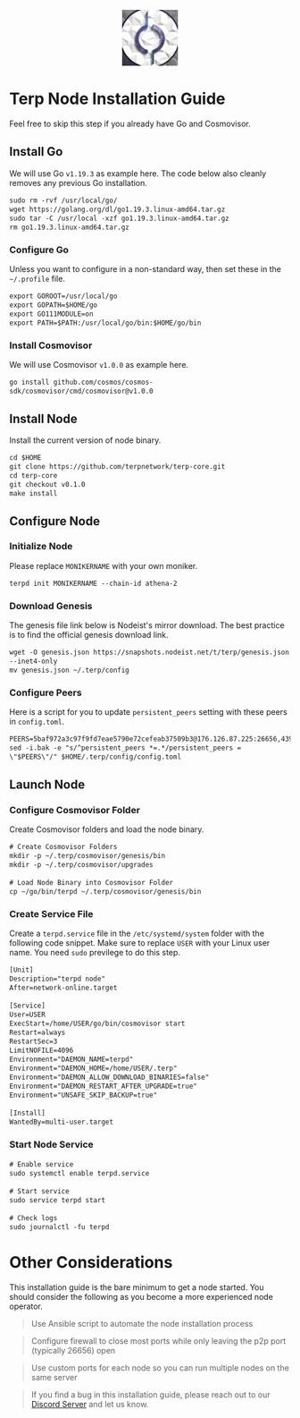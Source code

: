 <p align="center">
  <img height="100" height="auto" src="https://raw.githubusercontent.com/Nodeist/Kurulumlar/main/logos/terp.png">
</p>



# Terp Node Installation Guide
Feel free to skip this step if you already have Go and Cosmovisor.


## Install Go
We will use Go `v1.19.3` as example here. The code below also cleanly removes any previous Go installation.

```
sudo rm -rvf /usr/local/go/
wget https://golang.org/dl/go1.19.3.linux-amd64.tar.gz
sudo tar -C /usr/local -xzf go1.19.3.linux-amd64.tar.gz
rm go1.19.3.linux-amd64.tar.gz
```

### Configure Go
Unless you want to configure in a non-standard way, then set these in the `~/.profile` file.

```
export GOROOT=/usr/local/go
export GOPATH=$HOME/go
export GO111MODULE=on
export PATH=$PATH:/usr/local/go/bin:$HOME/go/bin
```


### Install Cosmovisor
We will use Cosmovisor `v1.0.0` as example here.

```
go install github.com/cosmos/cosmos-sdk/cosmovisor/cmd/cosmovisor@v1.0.0
```

## Install Node
Install the current version of node binary.

```
cd $HOME
git clone https://github.com/terpnetwork/terp-core.git
cd terp-core
git checkout v0.1.0
make install
```

## Configure Node
### Initialize Node
Please replace `MONIKERNAME` with your own moniker.

```
terpd init MONIKERNAME --chain-id athena-2
```

### Download Genesis
The genesis file link below is Nodeist's mirror download. The best practice is to find the official genesis download link.

```
wget -O genesis.json https://snapshots.nodeist.net/t/terp/genesis.json --inet4-only
mv genesis.json ~/.terp/config
```

### Configure Peers
Here is a script for you to update `persistent_peers` setting with these peers in `config.toml`.
```
PEERS=5baf972a3c97f9fd7eae5790e72cefeab37509b3@176.126.87.225:26656,43935601c07194c34cd2d0c5f024ebd46e98a67b@65.108.72.233:26356,1207664dbe37130582ab4c3dd65664a25489b42e@161.97.99.134:33656,4d8d1daecd27999d282172de6a008d1af6d636cb@74.119.192.99:26656,c989593c89b511318aa6a0c0d361a7a7f4271f28@65.108.124.172:26656,360c7c554ba16333b5901a2a341e466ad2c1db37@146.19.24.52:33656,e746a1aeee12ba57c72ade8d4ecf4543406dd5a7@65.109.92.241:21316,8441f75ff50ccd2a892e5eafb65e4c2ea34aeac3@95.217.118.96:26757,c88a36db47a5f8dded9cd1eb5a7b1af75e5d9294@217.13.223.167:60656,d2af3d86ee5698037d802567ed930f8d58d89c25@38.242.199.93:16656,c2a177164098b317261d55fb1c946a97e5e35adb@75.119.134.69:30656,58e0efd5dc55d262491d4cb612cb9c1a8bd5fb24@185.229.119.29:26656,5e76a43265dad6321d7b67423792c847edfa5a1a@38.242.202.174:26656,19a2f912fd1e87bba8d5daf7578d438ce17d0f7f@195.201.197.4:33656,72a94e30c526c8664189001b679f5bf68bd996b4@65.108.76.44:11623,da54b5db359447a3b0c649815d5a3fe6a229497e@159.69.155.107:24656,012dbc19c31c99c8a6a074868d5b6e9f57f8e100@67.205.150.113:26656,a35d972b7fdb964e922c4df42befdb0fa8ae2679@185.214.134.154:36656,711df41d7a2e4563590b97d3a562d9eeef648eeb@162.55.194.205:33656,08a0f07da691a2d18d26e35eaa22ec784d1440cd@194.163.164.52:56656,2e4e0f43100b424dc4b27e478acc39bebe32344d@77.37.176.99:55656,9b0c5af3f13fe8ca3d0a89d5752e8f5f9062ce7c@95.216.168.99:60656,ba849fa0a0a77212869b8d166c46543459f212b9@157.90.208.222:26656,2f0f98eb3965cc9949073b1f0e75a5e55be44ed2@65.109.28.177:21856,2708d36546019f74fd7aeb5720ad9cbb409d20ed@164.92.78.170:26656,e343bd1d153fe8aa97383b74f00d5de23768aad3@65.108.131.190:27456,1d482773adfdebe19ee7f96d8950fca9dab2300b@135.181.116.109:36656,4b65472bdc979a4c216620772d5195fdd11ced2f@65.108.238.217:11154,f9d7b883594e651a45e91c49712151bf93322c08@141.95.65.26:29456,394b18ba322e80876824463be71ed21a6878308c@38.242.203.139:26656,daadbd8d2a477071d58874432c368a0f1a740129@38.242.202.234:26656,dd7ce08ca73b46172141894ab535b84af8152c56@38.242.202.200:26656,5d5bdd20b2bb2e4fc844b15ff8f5d640583b8ec8@78.46.23.227:11656,b6b9707de0431e1bec3f7b11e082b1e144c7d792@144.91.82.61:33656,10a6803dc146bdb8eb8e9746f32f6d9ecc15a6e4@91.230.111.209:26656,7e5c0b9384a1b9636f1c670d5dc91ba4721ab1ca@195.201.218.107:36656,51d48be3809bb8907c1ef5f747e53cdd0c9ded1b@65.109.92.79:13656
sed -i.bak -e "s/^persistent_peers *=.*/persistent_peers = \"$PEERS\"/" $HOME/.terp/config/config.toml
```

## Launch Node
### Configure Cosmovisor Folder
Create Cosmovisor folders and load the node binary.

```
# Create Cosmovisor Folders
mkdir -p ~/.terp/cosmovisor/genesis/bin
mkdir -p ~/.terp/cosmovisor/upgrades

# Load Node Binary into Cosmovisor Folder
cp ~/go/bin/terpd ~/.terp/cosmovisor/genesis/bin
```

### Create Service File
Create a `terpd.service` file in the `/etc/systemd/system` folder with the following code snippet. Make sure to replace `USER` with your Linux user name. You need `sudo` previlege to do this step.

```
[Unit]
Description="terpd node"
After=network-online.target

[Service]
User=USER
ExecStart=/home/USER/go/bin/cosmovisor start
Restart=always
RestartSec=3
LimitNOFILE=4096
Environment="DAEMON_NAME=terpd"
Environment="DAEMON_HOME=/home/USER/.terp"
Environment="DAEMON_ALLOW_DOWNLOAD_BINARIES=false"
Environment="DAEMON_RESTART_AFTER_UPGRADE=true"
Environment="UNSAFE_SKIP_BACKUP=true"

[Install]
WantedBy=multi-user.target
```

### Start Node Service
```
# Enable service
sudo systemctl enable terpd.service

# Start service
sudo service terpd start

# Check logs
sudo journalctl -fu terpd
```

# Other Considerations
This installation guide is the bare minimum to get a node started. You should consider the following as you become a more experienced node operator.

> Use Ansible script to automate the node installation process

> Configure firewall to close most ports while only leaving the p2p port (typically 26656) open

> Use custom ports for each node so you can run multiple nodes on the same server

> If you find a bug in this installation guide, please reach out to our [Discord Server](https://discord.gg/yV2nEunsTY) and let us know.

